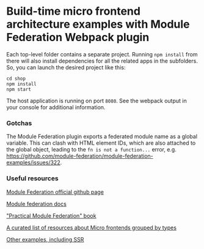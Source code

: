 # Build-time micro frontend architecture examples with Module Federation Webpack plugin

Each top-level folder contains a separate project. Running `npm install` from there will also install dependencies for all the related apps in the subfolders. So, you can launch the desired project like this:

```
cd shop
npm install
npm start
```

The host application is running on port `8080`. See the webpack output in your console for additional information.

### Gotchas

The Module Federation plugin exports a federated module name as a global variable. This can clash with HTML element IDs, which are also attached to the global object, leading to the `fn is not a function...` error, e.g. https://github.com/module-federation/module-federation-examples/issues/322.

### Useful resources

[Module Federation official github page](https://github.com/module-federation)

[Module federation docs](https://module-federation.io/docs/en/mf-docs/0.2/getting-started/)

["Practical Module Federation" book](https://module-federation.myshopify.com/products/practical-module-federation)

[A curated list of resources about Micro frontends grouped by types](https://github.com/billyjov/microfrontend-resources)

[Other examples, including SSR](https://github.com/module-federation/module-federation-examples)
